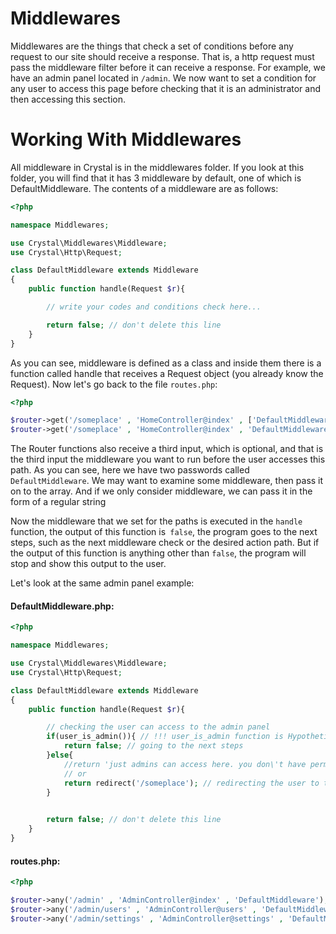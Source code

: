 # Middlewares
Middlewares are the things that check a set of conditions before any request to our site should receive a response. That is, a http request must pass the middleware filter before it can receive a response.
For example, we have an admin panel located in `/admin`. We now want to set a condition for any user to access this page before checking that it is an administrator and then accessing this section.

# Working With Middlewares
All middleware in Crystal is in the middlewares folder. If you look at this folder, you will find that it has 3 middleware by default, one of which is DefaultMiddleware. The contents of a middleware are as follows:

```php
<?php

namespace Middlewares;

use Crystal\Middlewares\Middleware;
use Crystal\Http\Request;

class DefaultMiddleware extends Middleware
{
	public function handle(Request $r){

		// write your codes and conditions check here...

		return false; // don't delete this line
	}
}
```

As you can see, middleware is defined as a class and inside them there is a function called handle that receives a Request object (you already know the Request). Now let's go back to the file `routes.php`:

```php
<?php

$router->get('/someplace' , 'HomeController@index' , ['DefaultMiddleware']);
$router->get('/someplace' , 'HomeController@index' , 'DefaultMiddleware');
```

The Router functions also receive a third input, which is optional, and that is the third input the middleware you want to run before the user accesses this path. As you can see, here we have two passwords called `DefaultMiddleware`. We may want to examine some middleware, then pass it on to the array. And if we only consider middleware, we can pass it in the form of a regular string


Now the middleware that we set for the paths is executed in the `handle` function, the output of this function is` false`, the program goes to the next steps, such as the next middleware check or the desired action path. But if the output of this function is anything other than `false`, the program will stop and show this output to the user.


Let's look at the same admin panel example:

#### DefaultMiddleware.php:
```php
<?php

namespace Middlewares;

use Crystal\Middlewares\Middleware;
use Crystal\Http\Request;

class DefaultMiddleware extends Middleware
{
	public function handle(Request $r){

		// checking the user can access to the admin panel
		if(user_is_admin()){ // !!! user_is_admin function is Hypothetical !!!
		    return false; // going to the next steps
		}else{
		    //return 'just admins can access here. you don\'t have permission to access here;
		    // or
		    return redirect('/someplace'); // redirecting the user to the /someplace
		}
		

		return false; // don't delete this line
	}
}
```



#### routes.php:
```php
<?php

$router->any('/admin' , 'AdminController@index' , 'DefaultMiddleware');
$router->any('/admin/users' , 'AdminController@users' , 'DefaultMiddleware');
$router->any('/admin/settings' , 'AdminController@settings' , 'DefaultMiddleware');
```

